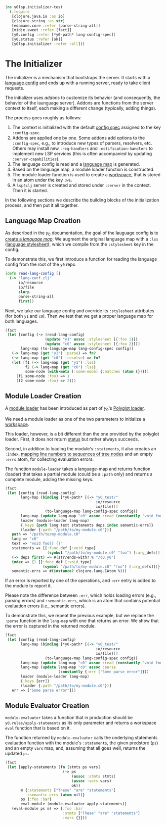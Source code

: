 ```clojure
(ns y0lsp.initializer-test
  (:require
   [clojure.java.io :as io]
   [clojure.string :as str]
   [edamame.core :refer [parse-string-all]]
   [midje.sweet :refer [fact]]
   [y0.config :refer [*y0-path* lang-config-spec]]
   [y0.status :refer [ok]]
   [y0lsp.initializer :refer :all]))

```
# The Initializer

The initializer is a mechanism that bootstraps the server. It starts
with a [language config](../../doc/config.md) and ends up with a running
server, ready to take client requests.

The initializer uses _addons_ to customize its behavior (and consequently,
the behavior of the launguage server). Addons are functions from the server
context to itself, each making a different change (typically, adding things).

The process goes roughly as follows:

1. The context is initialized with the default [config
   spec](../../doc/config.md#generic-mechanism) assigned to the key
   `:config-spec`.
2. Addons are applied one by one. Some addons add options to the
   `:config-spec`, e.g., to introduce new types of parsers, resolvers, etc.
   Others may install new `:req-handlers` and `:notification-handlers` to
   implement new LSP services (this is often accompanied by updating
   `:server-capabilities`).
3. The language config is read and a [language
   map](../../doc/config.md#generating-a-language-map-from-config) is
   generated.
4. Based on the language map, a module loader function is constructed.
5. The module loader function is used to create a [workspace](workspace.md),
   that is stored in an atom under the key `:ws`.
6. A `lsp4clj` server is created and stored under `:server` in the context.
   Then it is started.

In the following sections we describe the building blocks of the
initialization process, and then put it all together.

## Language Map Creation

As described in the $y_0$ documentation, the goal of the lauguage config is
to [create a _language
map_](../../doc/config.md#generating-a-language-map-from-config). We augment
the original language map with a `:lss` ([language
stylesheet](language_stylesheet.md)), which we compile from the `:stylesheet`
key in the config.

To demonstrate this, we first introduce a function for reading the language
config from the root of the `y0` repo. 
```clojure
(defn read-lang-config []
  (-> "lang-conf.clj"
      io/resource
      io/file
      slurp
      parse-string-all
      first))

```
Next, we take our language config and override its `:stylesheet` attributes
(for both `y1` and `c0`). Then we test that we get a proper language map for
both languages.
```clojure
(fact
 (let [config (-> (read-lang-config)
                  (update "y1" assoc :stylesheet [{:foo 1}])
                  (update "c0" assoc :stylesheet [{:foo 2}]))
       lang-map (to-language-map lang-config-spec config)]
   (-> lang-map (get "y1") :parse) => fn?
   (-> lang-map (get "c0") :resolve) => fn?
   (let [f1 (-> lang-map (get "y1") :lss)
         f2 (-> lang-map (get "c0") :lss)
         some-node (with-meta [:some-node] {:matches (atom {})})]
     (f1 some-node :foo) => 1
     (f2 some-node :foo) => 2)))

```
## Module Loader Creation

A [module loader](../../doc/polyglot_loader.md#loading-a-single-module) has
been introduced as part of $y_0$'s [Polyglot
loader](../../doc/polyglot_loader.md).

We need a module loader as one of the two parameters to initialize a
[workspace](workspace.md#data-structure).

This loader, however, is a bit different than the one provided by the
polyglot loader. First, it does not return [status](../../doc/status.md) but
rather always succeeds.

Second, in addition to loading the module's `:statements`, it also creates an
`:index`, [mapping line numbers to sequences of tree nodes](tree_index.md)
and an empty `:errs` atom, for collecting evaluation errors.

The function `module-loader` takes a language-map and returns function
(loader) that takes a partial module (could be a `:path` only) and returns a
complete module, adding the missing keys.
```clojure
(fact
 (let [config (read-lang-config)
       lang-map (binding [*y0-path* [(-> "y0_test/"
                                         io/resource
                                         io/file)]]
                  (to-language-map lang-config-spec config))
       lang-map (update lang-map "c0" assoc :read (constantly "void foo() {}"))
       loader (module-loader lang-map)
       {:keys [path lang text statements deps index semantic-errs]}
       (loader {:path "/path/to/my-module.c0"})]
   path => "/path/to/my-module.c0"
   lang => "c0"
   text => "void foo() {}"
   statements => [[:func_def [:void_type]
                   (symbol "/path/to/my-module.c0" "foo") [:arg_defs]]]
   (-> deps first) => #(str/ends-with? % "/c0.y0")
   index => {1 [[:func_def [:void_type]
                 (symbol "/path/to/my-module.c0" "foo") [:arg_defs]]]}
   semantic-errs => #(instance? clojure.lang.IAtom %)))

```
If an error is reported by one of the operations, and `:err` entry is added
to the module to report it.

Please note the difference between `:err`, which holds loading errors (e.g.,
parsing errors) and `:semantic-errs`, which is an atom that contains
potential evaluation errors (i.e., semantic errors).

To demonstrate this, we repeat the previous example, but we replace the
`:parse` function in the `lang-map` with one that returns an error. We show
that the error is captured in the returned module.
```clojure
(fact
 (let [config (read-lang-config)
       lang-map (binding [*y0-path* [(-> "y0_test/"
                                         io/resource
                                         io/file)]]
                  (to-language-map lang-config-spec config))
       lang-map (update lang-map "c0" assoc :read (constantly "void foo() {}"))
       lang-map (update lang-map "c0" assoc :parse
                        (constantly {:err ["Some parse error"]}))
       loader (module-loader lang-map)
       {:keys [err]}
       (loader {:path "/path/to/my-module.c0"})]
   err => ["Some parse error"]))

```
## Module Evaluator Creation


`module-evaluator` takes a function that in production should be
`y0.rules/apply-statements` as its only parameter and returns a workspace
`eval` function that is based on it.

The function returned by `module-evaluator` calls the underlying statements
evaluation function with the module's `:statements`, the given predstore
(`ps`) and an empty `vars` map, and, assuming that all goes well, returns the
updated `ps`.
```clojure
(fact
 (let [apply-statements (fn [stmts ps vars]
                          (-> ps
                              (assoc :stmts stmts)
                              (assoc :vars vars)
                              ok))
       m {:statements ["These" "are" "statements"]
          :semantic-errs (atom nil)}
       ps {:foo :bar}
       eval-module (module-evaluator apply-statements)]
   (eval-module ps m) => {:foo :bar
                          :stmts ["These" "are" "statements"]
                          :vars {}}))
```

